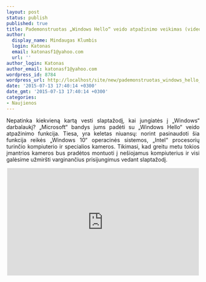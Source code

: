 ```yaml
---
layout: post
status: publish
published: true
title: Pademonstruotas „Windows Hello“ veido atpažinimo veikimas (video)
author:
  display_name: Mindaugas Klumbis
  login: Katonas
  email: katonasf1@yahoo.com
  url: ''
author_login: Katonas
author_email: katonasf1@yahoo.com
wordpress_id: 8784
wordpress_url: http://localhost/site/new/pademonstruotas_windows_hello_veido_atpazinimo_veikimas_video/
date: '2015-07-13 17:40:14 +0300'
date_gmt: '2015-07-13 17:40:14 +0300'
categories:
- Naujienos
---
```

<p style="text-align: justify;">
	Nepatinka kiekvieną kartą vesti slaptažodį, kai jungiatės į &bdquo;Windows&ldquo; darbalaukį? &bdquo;Microsoft&ldquo; bandys jums padėti su &bdquo;Windows Hello&ldquo; veido atpažinimo funkcija. Tiesa, yra keletas niuansų: norint pasinaudoti &scaron;ia funkcija reikės &bdquo;Windows 10&ldquo; operacinės sistemos, &bdquo;Intel&ldquo; procesorių turinčio kompiuterio ir specialios kameros. Tikimasi, kad greitu metu tokios įmantrios kameros bus pradėtos montuoti į ne&scaron;iojamus kompiuterius ir visi galėsime užmir&scaron;ti varginančius prisijungimus vedant slaptažodį.&nbsp;</p>
<p style="text-align: center;">
	<iframe allowfullscreen="" frameborder="0" height="281" src="https://www.youtube.com/embed/Q0oSdmOxrGg" width="500"></iframe></p>
